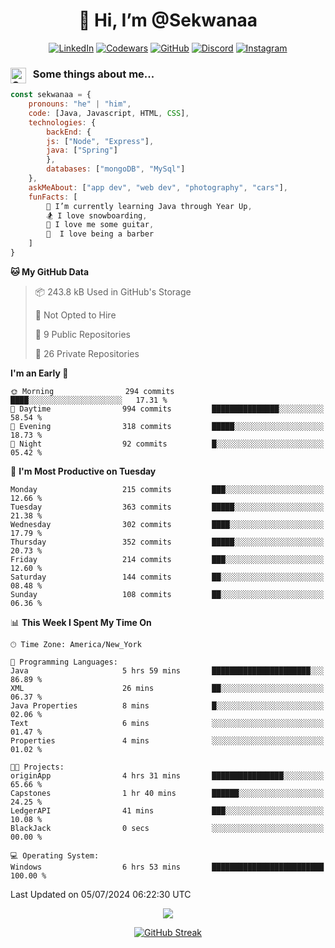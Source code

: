 <h1 align="center" style="font-size = 20px;">👋 Hi, I’m @Sekwanaa</h1>

<div align="center">
	
<a href="https://www.linkedin.com/in/chrisskchia/" target="blank">![LinkedIn](https://img.shields.io/badge/linkedin-%230077B5.svg?style=for-the-badge&logo=linkedin&logoColor=white)</a>
<a href="https://www.codewars.com/users/sekwanaa" target="blank">![Codewars](https://img.shields.io/badge/Codewars-B1361E?style=for-the-badge&logo=codewars&logoColor=grey)</a>
<a href="https://github.com/sekwanaa" target="blank">![GitHub](https://img.shields.io/badge/github-%23121011.svg?style=for-the-badge&logo=github&logoColor=white)</a>
<a href="https://discordapp.com/users/181891769414189056" target="blank">![Discord](https://img.shields.io/badge/Discord-%235865F2.svg?style=for-the-badge&logo=discord&logoColor=white)</a>
<a href="https://www.instagram.com/sekwanaa/" target="blank">![Instagram](https://img.shields.io/badge/Instagram-%23E4405F.svg?style=for-the-badge&logo=Instagram&logoColor=white)</a>

</div>

### <img align="left" alt="Coding" height="25" src="https://media.tenor.com/2aSuT7p_a_UAAAAi/peachcat-cat.gif"> &nbsp; Some things about me...

``` javascript
const sekwanaa = {
	pronouns: "he" | "him",
	code: [Java, Javascript, HTML, CSS],
	technologies: {
		backEnd: {
		js: ["Node", "Express"],
		java: ["Spring"]
		},
		databases: ["mongoDB", "MySql"]
	},
 	askMeAbout: ["app dev", "web dev", "photography", "cars"],
 	funFacts: [
		🌱 I’m currently learning Java through Year Up,
		🏂 I love snowboarding,
		🎸 I love me some guitar,
		💈  I love being a barber
	]
}
```
<!--Github Stats-->

<!--START_SECTION:waka-->
**🐱 My GitHub Data** 

> 📦 243.8 kB Used in GitHub's Storage 
 > 
> 🚫 Not Opted to Hire
 > 
> 📜 9 Public Repositories 
 > 
> 🔑 26 Private Repositories 
 > 
**I'm an Early 🐤** 

```text
🌞 Morning                294 commits         ████░░░░░░░░░░░░░░░░░░░░░   17.31 % 
🌆 Daytime                994 commits         ███████████████░░░░░░░░░░   58.54 % 
🌃 Evening                318 commits         █████░░░░░░░░░░░░░░░░░░░░   18.73 % 
🌙 Night                  92 commits          █░░░░░░░░░░░░░░░░░░░░░░░░   05.42 % 
```
📅 **I'm Most Productive on Tuesday** 

```text
Monday                   215 commits         ███░░░░░░░░░░░░░░░░░░░░░░   12.66 % 
Tuesday                  363 commits         █████░░░░░░░░░░░░░░░░░░░░   21.38 % 
Wednesday                302 commits         ████░░░░░░░░░░░░░░░░░░░░░   17.79 % 
Thursday                 352 commits         █████░░░░░░░░░░░░░░░░░░░░   20.73 % 
Friday                   214 commits         ███░░░░░░░░░░░░░░░░░░░░░░   12.60 % 
Saturday                 144 commits         ██░░░░░░░░░░░░░░░░░░░░░░░   08.48 % 
Sunday                   108 commits         ██░░░░░░░░░░░░░░░░░░░░░░░   06.36 % 
```


📊 **This Week I Spent My Time On** 

```text
🕑︎ Time Zone: America/New_York

💬 Programming Languages: 
Java                     5 hrs 59 mins       ██████████████████████░░░   86.89 % 
XML                      26 mins             ██░░░░░░░░░░░░░░░░░░░░░░░   06.37 % 
Java Properties          8 mins              █░░░░░░░░░░░░░░░░░░░░░░░░   02.06 % 
Text                     6 mins              ░░░░░░░░░░░░░░░░░░░░░░░░░   01.47 % 
Properties               4 mins              ░░░░░░░░░░░░░░░░░░░░░░░░░   01.02 % 

🐱‍💻 Projects: 
originApp                4 hrs 31 mins       ████████████████░░░░░░░░░   65.66 % 
Capstones                1 hr 40 mins        ██████░░░░░░░░░░░░░░░░░░░   24.25 % 
LedgerAPI                41 mins             ███░░░░░░░░░░░░░░░░░░░░░░   10.08 % 
BlackJack                0 secs              ░░░░░░░░░░░░░░░░░░░░░░░░░   00.00 % 

💻 Operating System: 
Windows                  6 hrs 53 mins       █████████████████████████   100.00 % 
```


 Last Updated on 05/07/2024 06:22:30 UTC
<!--END_SECTION:waka-->


<div align="center">
	
![](https://komarev.com/ghpvc/?username=sekwanaa&label=GITHUB-VISITORS&style=for-the-badge)

<div>

[![GitHub Streak](https://github-readme-streak-stats.herokuapp.com/?user=sekwanaa)](https://git.io/streak-stats)
 
</div>
 
</div>


<!---
# CERTIFICATES
### Google IT Automation with Python Specialization

>***Coursera --- Issued September 2022***
Online certificate issued by Coursera building skills using Git, Github, and Python

### Google IT Support Certificate
>***Coursera --- Issued November 2021***
Online certificate issued by Coursera building foundational skills including
troubleshooting and customer service, networking, operating systems, system
administration, and security.
--->

<!---
Jiggly-sensation/Jiggly-sensation is a ✨ special ✨ repository because its `README.md` (this file) appears on your GitHub profile.
You can click the Preview link to take a look at your changes.
--->


